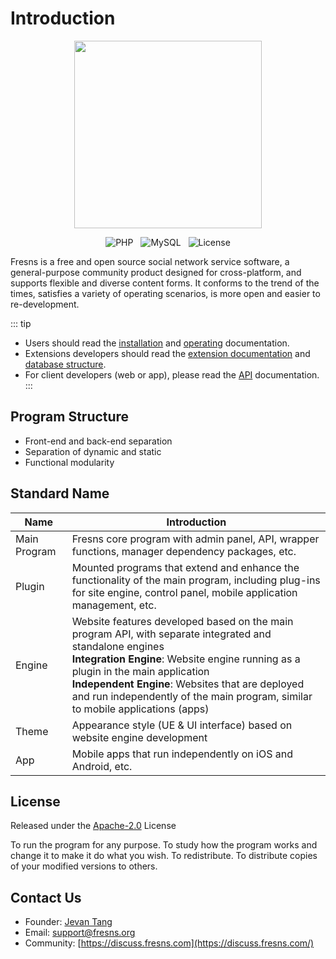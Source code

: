 # Introduction

<p align="center"><img src="https://files.fresns.org/wiki/images/logo.png" width="300"></p>

<p align="center">
<img src="https://img.shields.io/badge/PHP-%5E8.1-green" alt="PHP" style="display:inline">
<img src="https://img.shields.io/badge/MySQL-%5E5.7%7C%5E8.0-orange" alt="MySQL" style="display:inline;margin:0 8px">
<img src="https://img.shields.io/badge/License-Apache--2.0-blue" alt="License" style="display:inline">
</p>

Fresns is a free and open source social network service software, a general-purpose community product designed for cross-platform, and supports flexible and diverse content forms. It conforms to the trend of the times, satisfies a variety of operating scenarios, is more open and easier to re-development.

::: tip
- Users should read the [installation](install.md) and [operating](operating.md) documentation.
- Extensions developers should read the [extension documentation](../extensions/) and [database structure](../database/).
- For client developers (web or app), please read the [API](../api/) documentation.
:::

## Program Structure

- Front-end and back-end separation
- Separation of dynamic and static
- Functional modularity

## Standard Name

| Name | Introduction |
| --- | --- |
| Main Program | Fresns core program with admin panel, API, wrapper functions, manager dependency packages, etc. |
| Plugin | Mounted programs that extend and enhance the functionality of the main program, including plug-ins for site engine, control panel, mobile application management, etc. |
| Engine | Website features developed based on the main program API, with separate integrated and standalone engines<br>**Integration Engine**: Website engine running as a plugin in the main application<br>**Independent Engine**: Websites that are deployed and run independently of the main program, similar to mobile applications (apps) |
| Theme | Appearance style (UE & UI interface) based on website engine development |
| App | Mobile apps that run independently on iOS and Android, etc. |

## License

Released under the [Apache-2.0](https://github.com/fresns/fresns/blob/main/LICENSE) License

To run the program for any purpose.
To study how the program works and change it to make it do what you wish.
To redistribute.
To distribute copies of your modified versions to others.

## Contact Us

- Founder: [Jevan Tang](https://github.com/jevantang)
- Email: [support@fresns.org](mailto:support@fresns.org)
- Community: [https://discuss.fresns.com](https://discuss.fresns.com/)
